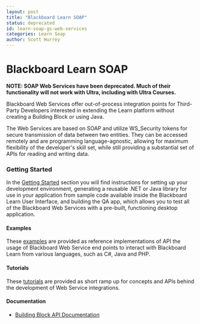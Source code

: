 ```yaml
---
layout: post
title: "Blackboard Learn SOAP"
status: deprecated
id: learn-soap-gs-web-services
categories: Learn Soap
author: Scott Hurrey
---
```


# Blackboard Learn SOAP

**NOTE: SOAP Web Services have been deprecated.  Much of their functionality
will not work with Ultra, including with Ultra Courses.**

Blackboard Web Services offer out-of-process integration points for Third-
Party Developers interested in extending the Learn platform without creating a
Building Block or using Java.

The Web Services are based on SOAP and utilize WS_Security tokens for secure
transmission of data between two entities. They can be accessed remotely and
are programming language-agnostic, allowing for maximum flexibility of the
developer's skill set, while still providing a substantial set of APIs for
reading and writing data.

### Getting Started

In the [Getting Started](getting-started) section you will find
instructions for setting up your development environment, generating a
reusable .NET or Java library for use in your application from sample code
available inside the Blackboard Learn User Interface, and building the QA app,
which allows you to test all of the Blackboard Web Services with a pre-built,
functioning desktop application.

#### Examples

These [examples](examples) are
provided as reference implementations of API the usage of Blackboard Web
Service end points to interact with Blackboard Learn from various languages,
such as C#, Java and PHP.

#### Tutorials

These [tutorials](/tutorials/) are provided
as short ramp up for concepts and APIs behind the development of Web Service
integrations.

#### Documentation

* [Building Block API Documentation](/learn/b2/api-documentation)